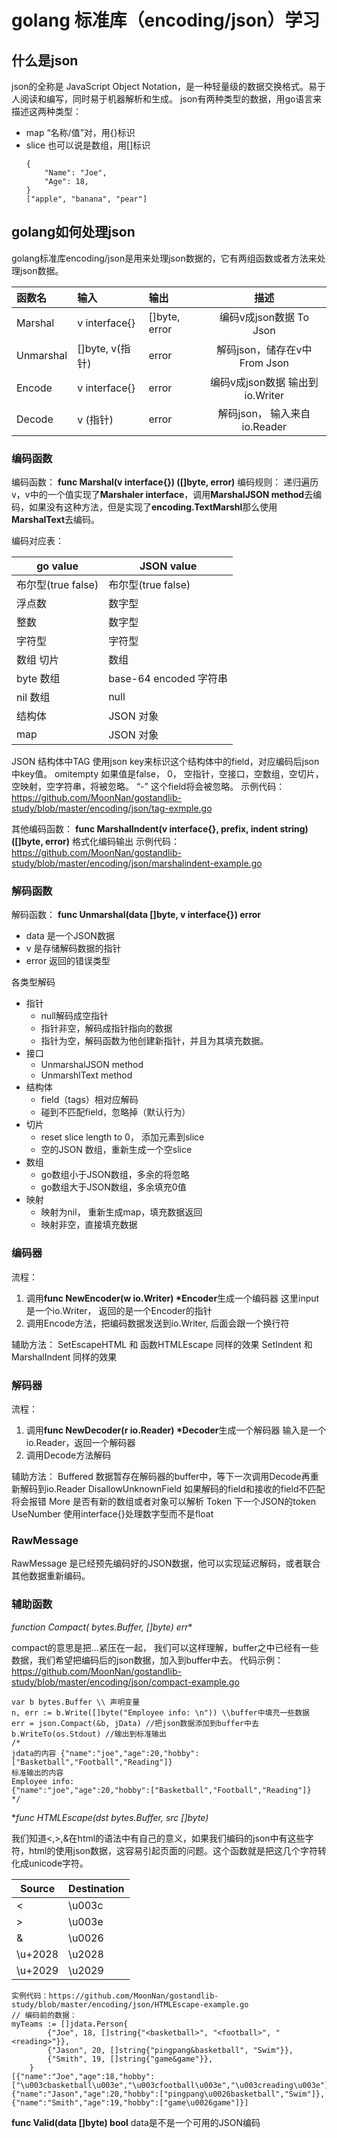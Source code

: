 # golang 标准库（encoding/json）学习
## 什么是json
json的全称是 JavaScript Object Notation，是一种轻量级的数据交换格式。易于人阅读和编写，同时易于机器解析和生成。
json有两种类型的数据，用go语言来描述这两种类型：
- map “名称/值”对，用{}标识
- slice 也可以说是数组，用[]标识
  ```
  {
      "Name": "Joe", 
      "Age": 18,
  }
  ["apple", "banana", "pear"]
  ```
## golang如何处理json
golang标准库encoding/json是用来处理json数据的，它有两组函数或者方法来处理json数据。

| 函数名    | 输入         | 输出        | 描述                        |
| :-------- | :------------- | :------------ | :------------------------: |
| Marshal   | v interface{} | []byte, error | 编码v成json数据     To Json  |
| Unmarshal | []byte, v(指针) | error      | 解码json，储存在v中 From Json |
| Encode    | v interface{}  | error     | 编码v成json数据 输出到 io.Writer |
| Decode    | v (指针)       | error       | 解码json， 输入来自io.Reader |

### 编码函数

编码函数： **func Marshal(v interface{}) ([]byte, error)**
编码规则： 递归遍历v，v中的一个值实现了**Marshaler interface**，调用**MarshalJSON method**去编码，如果没有这种方法，但是实现了**encoding.TextMarshl**那么使用**MarshalText**去编码。

编码对应表：

go value | JSON value
-------- | ----------
布尔型(true false)  | 布尔型(true false)
浮点数  | 数字型
整数    | 数字型
字符型  | 字符型
数组 切片 | 数组
byte 数组 | base-64 encoded 字符串
nil 数组  | null
结构体     | JSON 对象
map        | JSON 对象

JSON 结构体中TAG
使用json key来标识这个结构体中的field，对应编码后json中key值。
omitempty 如果值是false， 0， 空指针，空接口，空数组，空切片，空映射，空字符串，将被忽略。
“-” 这个field将会被忽略。
示例代码：https://github.com/MoonNan/gostandlib-study/blob/master/encoding/json/tag-exmple.go

其他编码函数： **func MarshalIndent(v interface{}, prefix, indent string) ([]byte, error)**
格式化编码输出
示例代码：https://github.com/MoonNan/gostandlib-study/blob/master/encoding/json/marshalindent-example.go

### 解码函数
解码函数： **func Unmarshal(data []byte, v interface{}) error**
- data 是一个JSON数据
- v 是存储解码数据的指针
- error 返回的错误类型

各类型解码
- 指针
  - null解码成空指针
  - 指针非空，解码成指针指向的数据
  - 指针为空，解码函数为他创建新指针，并且为其填充数据。
- 接口
  - UnmarshalJSON method
  - UnmarshlText method
- 结构体
  - field（tags）相对应解码
  - 碰到不匹配field，忽略掉（默认行为）
- 切片
  - reset slice length to 0， 添加元素到slice
  - 空的JSON 数组，重新生成一个空slice
- 数组
  - go数组小于JSON数组，多余的将忽略
  - go数组大于JSON数组，多余填充0值
- 映射
  - 映射为nil， 重新生成map，填充数据返回
  - 映射非空，直接填充数据
  
### 编码器
流程：
1. 调用**func NewEncoder(w io.Writer) *Encoder**生成一个编码器
   这里input是一个io.Writer， 返回的是一个Encoder的指针
2. 调用Encode方法，把编码数据发送到io.Writer, 后面会跟一个换行符

辅助方法：
SetEscapeHTML 和 函数HTMLEscape 同样的效果
SetIndent 和 MarshalIndent 同样的效果
### 解码器
流程：
1. 调用**func NewDecoder(r io.Reader) *Decoder**生成一个解码器
   输入是一个io.Reader，返回一个解码器
2. 调用Decode方法解码

辅助方法：
Buffered 数据暂存在解码器的buffer中，等下一次调用Decode再重新解码到io.Reader
DisallowUnknownField 如果解码的field和接收的field不匹配将会报错
More 是否有新的数组或者对象可以解析
Token 下一个JSON的token
UseNumber 使用interface{}处理数字型而不是float
### RawMessage
RawMessage 是已经预先编码好的JSON数据，他可以实现延迟解码，或者联合其他数据重新编码。
### 辅助函数
**function Compact(* bytes.Buffer, []byte) err**

compact的意思是把...紧压在一起， 我们可以这样理解，buffer之中已经有一些数据，我们希望把编码后的json数据，加入到buffer中去。
代码示例：https://github.com/MoonNan/gostandlib-study/blob/master/encoding/json/compact-example.go
```
var b bytes.Buffer \\ 声明变量
n, err := b.Write([]byte("Employee info: \n")) \\buffer中填充一些数据
err = json.Compact(&b, jData) //把json数据添加到buffer中去
b.WriteTo(os.Stdout) //输出到标准输出
/*
jdata的内容 {"name":"joe","age":20,"hobby":["Basketball","Football","Reading"]}
标准输出的内容
Employee info: 
{"name":"joe","age":20,"hobby":["Basketball","Football","Reading"]}
*/
```

**func HTMLEscape(dst *bytes.Buffer, src []byte)**

我们知道<,>,&在html的语法中有自己的意义，如果我们编码的json中有这些字符，html的<script></script>使用json数据，这容易引起页面的问题。这个函数就是把这几个字符转化成unicode字符。

Source | Destination
------ | ---------
< | \u003c
| > | \u003e
& | \u0026
\u+2028 | \u2028
\u+2029 | \u2029

```
实例代码：https://github.com/MoonNan/gostandlib-study/blob/master/encoding/json/HTMLEscape-example.go
// 编码前的数据：
myTeams := []jdata.Person{
		{"Joe", 18, []string{"<basketball>", "<football>", "<reading>"}},
		{"Jason", 20, []string{"pingpang&basketball", "Swim"}},
		{"Smith", 19, []string{"game&game"}},
	}
[{"name":"Joe","age":18,"hobby":["\u003cbasketball\u003e","\u003cfootball\u003e","\u003creading\u003e"]},{"name":"Jason","age":20,"hobby":["pingpang\u0026basketball","Swim"]},{"name":"Smith","age":19,"hobby":["game\u0026game"]}]
```

**func Valid(data []byte) bool**
data是不是一个可用的JSON编码


